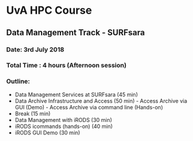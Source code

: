 # UvA HPC Course 

## Data Management Track - SURFsara
### Date: 3rd July 2018
### Total Time : 4 hours (Afternoon session)

### Outline:

- Data Management Services at SURFsara (45 min) 
- Data Archive Infrastructure and Access (50 min)
       - Access Archive via GUI (Demo)
       - Access Archive via command line (Hands-on)
- Break (15 min)
- Data Management with iRODS (30 min)
- iRODS icommands (hands-on) (40 min)
- iRODS GUI Demo (30 min)
	 




